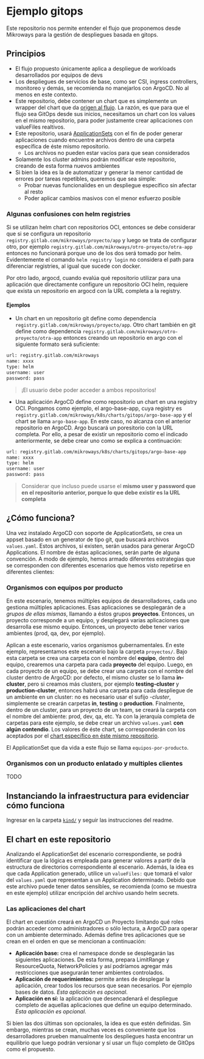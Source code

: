 # Ejemplo gitops

Este repositorio nos permite entender el flujo que proponemos desde Mikroways
para la gestión de despliegues basada en gitops.

## Principios

* El flujo propuesto únicamente aplica a despliegue de workloads desarrollados
  por equipos de devs
* Los despliegues de servicios de base, como ser CSI, ingress controllers,
  monitoreo y demás, se recomienda no manejarlos con ArgoCD. No al menos en este
  contexto.
* Este repositorio, debe contener un chart que es simplemente un wrapper del
  chart que da [origen al flujo](https://gitlab.com/mikroways/k8s/charts/gitops/argo-project).
  La razón, es que para que el flujo sea GitOps desde sus inicios, necesitamos
  un chart con los values en el mismo repositorio, para poder justamente crear
  aplicaciones con valueFiles realtivos.
* Este repositorio, usará [ApplicationSets](https://argocd-applicationset.readthedocs.io/en/stable/)
  con el fin de poder generar aplicaciones cuando encuentre archivos dentro de
  una carpeta específica de éste mismo repositorio.
  * Los archivos no pueden estar vacíos para que sean considerados
* Solamente los cluster admins podrán modificar este repositorio, creando de
  esta forma nuevos ambientes
* Si bien la idea es la de automatizar y generar la menor cantidad de errores
  por tareas repetibles, queremos que sea simple:
  * Probar nuevas funcionalides en un despliegue específico sin afectar al resto
  * Poder aplicar cambios masivos con el menor esfuerzo posible

### Algunas confusiones con helm registries

Si se utilizan helm chart con repositorios OCI, entonces se debe considerar que
si se configura un repositorio `registry.gitlab.com/mikroways/proyecto/app` y
luego se trata de configurar otro, por ejemplo
`registry.gitlab.com/mikroways/otro-proyecto/otra-app` entonces no funcionará
porque uno de los dos será tomado por helm. Evidentemente el comando `helm
registry login` no considera el path para diferenciar registries, al igual que
sucede con docker.

Por otro lado, argocd, cuando evalúa qué repositorio utilizar para una
aplicación que directamente configure un repositorio OCI helm, requiere que
exista un repositorio en argocd con la URL completa a la registry.

#### Ejemplos

* Un chart en un repositorio git define como dependencia
  `registry.gitlab.com/mikroways/proyecto/app`. Otro chart también en git define
  como dependencia `registry.gitlab.com/mikroways/otro-proyecto/otra-app`
  entonces creando un repositorio en argo con el siguiente formato será
  suficiente:

```bash
url: registry.gitlab.com/mikroways
name: xxxx
type: helm
username: user
password: pass
```

> ¡El usuario debe poder acceder a ambos repositorios!

* Una aplicación ArgoCD define como repositorio un chart en una registry OCI.
  Pongamos como ejemplo, el argo-base-app, cuya registry es
  `registry.gitlab.com/mikroways/k8s/charts/gitops/argo-base-app` y el chart se
  llama `argo-base-app`. En este caso, no alcanza con el anterior repositorio en
  ArgoCD. Argo buscará un poresitorio con la URL completa. Por ello, a pesar de
  existir un repositorio como el indicado anteriormente, se debe crear uno como se
  explica a continuación:

```bash
url: registry.gitlab.com/mikroways/k8s/charts/gitops/argo-base-app
name: xxxx
type: helm
username: user
password: pass
```

> Considerar que incluso puede usarse el **mismo user y password que en el
> repositorio anterior, porque lo que debe existir es la URL completa**

## ¿Cómo funciona?

Una vez instalado ArgoCD con soporte de ApplicationSets, se crea un appset
basado en un generator de tipo git, que buscará archivos `values.yaml`. Estos
archivos, si existen, serán usados para generar ArgoCD Applications. El nombre
de éstas aplicaciones, serán parte de alguna convención. A modo de ejemplo,
hemos armado diferentes estrategias que se corresponden con diferentes
escenarios que hemos visto repetirse en diferentes clientes:

### Organismos con equipos por producto

En este escenario, tenemos múltiples equipos de desarrolladores, cada uno
gestiona múltiples aplicaciones. Esas aplicaciones se desplegarán de a _grupos
de ellas mismas_, llamando a éstos grupos **proyectos**. Entonces, un proyecto
corresponde a un equipo, y desplegará varias aplicaciones que desarrolla ese
mismo equipo. Entonces, un proyecto debe tener varios ambientes (prod, qa, dev,
por ejemplo).

Aplican a este escenario, varios organismos gubernamentales. En este ejemplo,
representamos este escenario bajo la carpeta `proyectos/`. Bajo
esta carpeta se crea una carpeta con el nombre del **equipo**, dentro del
equipo, crearemos una carpeta para cada **proyecto** del equipo. Luego, en cada
proyecto de un equipo, se debe crear una carpeta con el nombre del cluster
dentro de ArgoCD: por defecto, el mismo cluster se lo llama **in-cluster**, pero
si creamos más clusters, por ejemplo **testing-cluster** y
**production-cluster**, entonces habrá una carpeta para cada despliegue de un
ambiente en un cluster: no es necesario usar el sufijo _-cluster_, simplemente
se crearán carpetas **in**, **testing** o **production**. Finalmente, dentro de
un cluster, para un proyecto de un team, se creará la carpeta con el nombre del
ambiente: prod, dev, qa, etc. Ya con la jerarquía completa de carpetas para este
ejemplo, se debe crear un archivo `values.yaml` **con algún contendio**. Los
valores de éste chart, se corresponderán con los aceptados por el [chart
específico en éste mismo repositorio](./charts/custom-argo-project).

El ApplicationSet que da vida a este flujo se llama `equipos-por-producto`.

### Organismos con un producto enlatado y multiples clientes

TODO

## Instanciando la infraestructura para evidenciar cómo funciona

Ingresar en la carpeta [`kind/`](./kind) y seguir las instrucciones del readme.

## El chart en este repositorio

Analizando el ApplicationSet del escenario correspondiente, se podrá
identificar que la lógica es empleada para generar valores a partir de la
estructura de directorios correspondiente al escenario. Además, la idea es que
cada Application generado, utilice un `valueFiles:` que tomará el valor del
`values.yaml` que representan a un Application determinado. Debido que este
archivo puede tener datos sensibles, se recomienda (como se muestra en este
ejemplo) utilizar encripción del archivo usando helm secrets.

### Las aplicaciones del chart

El chart en cuestión creará en ArgoCD un Proyecto limitando qué roles podrán
acceder como administradores o sólo lectura,  a ArgoCD para operar con un
ambiente determinado. Además define tres aplicaciones que se crean en el orden
en que se mencionan a continuación:

* **Aplicación base:** crea el namespace donde se desplegarán las siguientes
  aplicaciones. De esta forma, prepara LimitRange y ResourceQuota,
  NetworkPolicies y así podríamos agregar más restricciones que asegurarán tener
  ambientes controlados.
* **Aplicación de requerimientos:** permite antes de desplegar la aplicación,
  crear todos los recursos que sean necesarios. Por ejemplo bases de datos.
  _Esta aplicación es opcional_.
* **Aplicación en sí:** la aplicación que desencadenará el despliegue completo
  de aquellas aplicaciones que define un equipo determinado. _Esta aplicación es
  opcional_.

Si bien las dos últimas son opcionales, la idea es que estén definidas. Sin
embargo, mientras se crean, muchas veces es conveniente que los desarrolladores
prueben manualmente los despliegues hasta encontrar un equilibrio que luego
podrán versionar y sí usar un flujo completo de GitOps como el propuesto.
